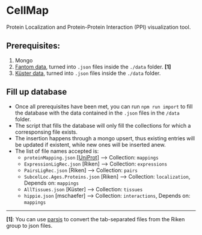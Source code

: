 # CellMap

Protein Localization and Protein-Protein Interaction (PPI) visualization tool.

## Prerequisites:

1. Mongo
2. [Fantom data](http://fantom.gsc.riken.jp/5/suppl/Ramilowski_et_al_2015/), turned into `.json` files inside the `./data` folder. **[1]**
2. [Küster data](https://www.proteomicsdb.org/), turned into `.json` files inside the `./data` folder.

## Fill up database

 - Once all prerequisites have been met, you can run `npm run import` to fill the database with the data contained in the `.json` files in the `/data` folder.   
 - The script that fills the database will only fill the collections for which a corresponsing file exists.
 - The insertion happens through a mongo upsert, thus existing entries will be updated if existent, while new ones will be inserted anew.
 - The list of file names accepted is:
    - `proteinMapping.json` [[UniProt]](ftp://ftp.uniprot.org/pub/databases/uniprot/current_release/knowledgebase/idmapping/by_organism/) --> Collection: `mappings`
    - `ExpressionLigRec.json` [Riken]  --> Collection: `expressions`
    - `PairsLigRec.json` [Riken]  --> Collection: `pairs`
    - `SubcelLoc.Ages.Proteins.json` [Riken]  --> Collection: `localization`, Depends on: `mappings`
    - `AllTissues.json` [Küster]  --> Collection: `tissues`
    - `hippie.json` [mschaefer]  --> Collection: `interactions`, Depends on: `mappings`






---
**[1]**: You can use [parsjs](https://www.npmjs.com/package/parsjs) to convert the tab-separated files from the Riken group to json files.
